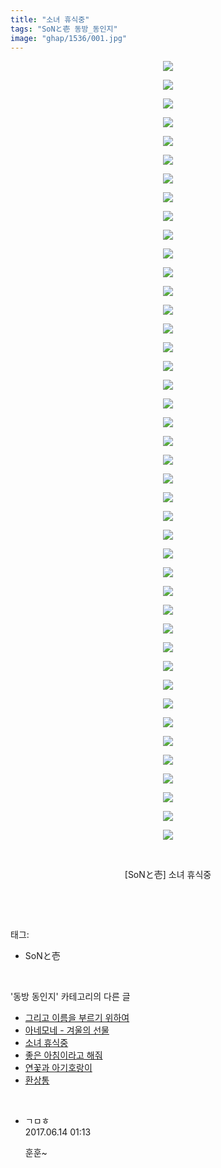```yaml
---
title: "소녀 휴식중"
tags: "SoNと壱 동방_동인지"
image: "ghap/1536/001.jpg"
---
```

<div class="article">
<p style="text-align: center; clear: none; float: none;"><img src="{{ site.nasurl }}/ghap/1536/001.jpg"/></p>
<p style="text-align: center; clear: none; float: none;"><img src="{{ site.nasurl }}/ghap/1536/002.jpg"/></p>
<p style="text-align: center; clear: none; float: none;"><img src="{{ site.nasurl }}/ghap/1536/003.jpg"/></p>
<p style="text-align: center; clear: none; float: none;"><img src="{{ site.nasurl }}/ghap/1536/004.jpg"/></p>
<p style="text-align: center; clear: none; float: none;"><img src="{{ site.nasurl }}/ghap/1536/005.jpg"/></p>
<p style="text-align: center; clear: none; float: none;"><img src="{{ site.nasurl }}/ghap/1536/006.jpg"/></p>
<p style="text-align: center; clear: none; float: none;"><img src="{{ site.nasurl }}/ghap/1536/007.jpg"/></p>
<p style="text-align: center; clear: none; float: none;"><img src="{{ site.nasurl }}/ghap/1536/008.jpg"/></p>
<p style="text-align: center; clear: none; float: none;"><img src="{{ site.nasurl }}/ghap/1536/009.jpg"/></p>
<p style="text-align: center; clear: none; float: none;"><img src="{{ site.nasurl }}/ghap/1536/010.jpg"/></p>
<p style="text-align: center; clear: none; float: none;"><img src="{{ site.nasurl }}/ghap/1536/011.jpg"/></p>
<p style="text-align: center; clear: none; float: none;"><img src="{{ site.nasurl }}/ghap/1536/012.jpg"/></p>
<p style="text-align: center; clear: none; float: none;"><img src="{{ site.nasurl }}/ghap/1536/013.jpg"/></p>
<p style="text-align: center; clear: none; float: none;"><img src="{{ site.nasurl }}/ghap/1536/014.jpg"/></p>
<p style="text-align: center; clear: none; float: none;"><img src="{{ site.nasurl }}/ghap/1536/015.jpg"/></p>
<p style="text-align: center; clear: none; float: none;"><img src="{{ site.nasurl }}/ghap/1536/016.jpg"/></p>
<p style="text-align: center; clear: none; float: none;"><img src="{{ site.nasurl }}/ghap/1536/017.jpg"/></p>
<p style="text-align: center; clear: none; float: none;"><img src="{{ site.nasurl }}/ghap/1536/018.jpg"/></p>
<p style="text-align: center; clear: none; float: none;"><img src="{{ site.nasurl }}/ghap/1536/019.jpg"/></p>
<p style="text-align: center; clear: none; float: none;"><img src="{{ site.nasurl }}/ghap/1536/020.jpg"/></p>
<p style="text-align: center; clear: none; float: none;"><img src="{{ site.nasurl }}/ghap/1536/021.jpg"/></p>
<p style="text-align: center; clear: none; float: none;"><img src="{{ site.nasurl }}/ghap/1536/022.jpg"/></p>
<p style="text-align: center; clear: none; float: none;"><img src="{{ site.nasurl }}/ghap/1536/023.jpg"/></p>
<p style="text-align: center; clear: none; float: none;"><img src="{{ site.nasurl }}/ghap/1536/024.jpg"/></p>
<p style="text-align: center; clear: none; float: none;"><img src="{{ site.nasurl }}/ghap/1536/025.jpg"/></p>
<p style="text-align: center; clear: none; float: none;"><img src="{{ site.nasurl }}/ghap/1536/026.jpg"/></p>
<p style="text-align: center; clear: none; float: none;"><img src="{{ site.nasurl }}/ghap/1536/027.jpg"/></p>
<p style="text-align: center; clear: none; float: none;"><img src="{{ site.nasurl }}/ghap/1536/028.jpg"/></p>
<p style="text-align: center; clear: none; float: none;"><img src="{{ site.nasurl }}/ghap/1536/029.jpg"/></p>
<p style="text-align: center; clear: none; float: none;"><img src="{{ site.nasurl }}/ghap/1536/030.jpg"/></p>
<p style="text-align: center; clear: none; float: none;"><img src="{{ site.nasurl }}/ghap/1536/031.jpg"/></p>
<p style="text-align: center; clear: none; float: none;"><img src="{{ site.nasurl }}/ghap/1536/032.jpg"/></p>
<p style="text-align: center; clear: none; float: none;"><img src="{{ site.nasurl }}/ghap/1536/033.jpg"/></p>
<p style="text-align: center; clear: none; float: none;"><img src="{{ site.nasurl }}/ghap/1536/034.jpg"/></p>
<p style="text-align: center; clear: none; float: none;"><img src="{{ site.nasurl }}/ghap/1536/035.jpg"/></p>
<p style="text-align: center; clear: none; float: none;"><img src="{{ site.nasurl }}/ghap/1536/036.jpg"/></p>
<p style="text-align: center; clear: none; float: none;"><img src="{{ site.nasurl }}/ghap/1536/037.jpg"/></p>
<p style="text-align: center; clear: none; float: none;"><img src="{{ site.nasurl }}/ghap/1536/038.jpg"/></p>
<p style="text-align: center; clear: none; float: none;"><img src="{{ site.nasurl }}/ghap/1536/039.jpg"/></p>
<p style="text-align: center; clear: none; float: none;"><img src="{{ site.nasurl }}/ghap/1536/040.jpg"/></p>
<p style="text-align: center; clear: none; float: none;"><img src="{{ site.nasurl }}/ghap/1536/041.jpg"/></p>
<p style="text-align: center; clear: none; float: none;"><img src="{{ site.nasurl }}/ghap/1536/042.jpg"/></p>
<p style="text-align: center; clear: none; float: none;"><br/></p>
<p style="text-align: center; clear: none; float: none;">[SoNと壱] 소녀 휴식중</p>
<p><br/></p>
</div><br/>
<div class="tagTrail">
<p>태그: </p>
<ul>
<li>SoNと壱</li>
</ul>
</div><br/>
<div class="another">
<p>'동방 동인지' 카테고리의 다른 글</p>
<ul>
<li><a href="/2016-08-12-ghap_1538">그리고 이름을 부르기 위하여</a></li>
<li><a href="/2016-08-12-ghap_1537">아네모네 - 겨울의 선물</a></li>
<li><a href="/2016-08-12-ghap_1536">소녀 휴식중</a></li>
<li><a href="/2016-08-12-ghap_1533">좋은 아침이라고 해줘</a></li>
<li><a href="/2016-08-12-ghap_1532">연꽃과 아기호랑이</a></li>
<li><a href="/2016-08-12-ghap_1531">환상통</a></li>
</ul>
</div><br/>
<div class="cb_module cb_fluid">
<div class="cb_wrt cb_profile">
<div class="comment">
<ul>
<li class="cb_thumb_off" id="comment15013011">
<div class="cb_comment_area">
<div class="cb_info_area">
<div class="cb_section">
<span class="cb_nick_name">ㄱㅁㅎ</span>
</div>
<div class="cb_section">
<span class="cb_date">2017.06.14 01:13 </span>
</div>
</div>
<div class="cb_dsc_comment">
<p class="cb_dsc">
											훈훈~
										</p>
</div>
</div></li>
</ul>
</div>
</div><!-- commentList close -->
</div><br/>
